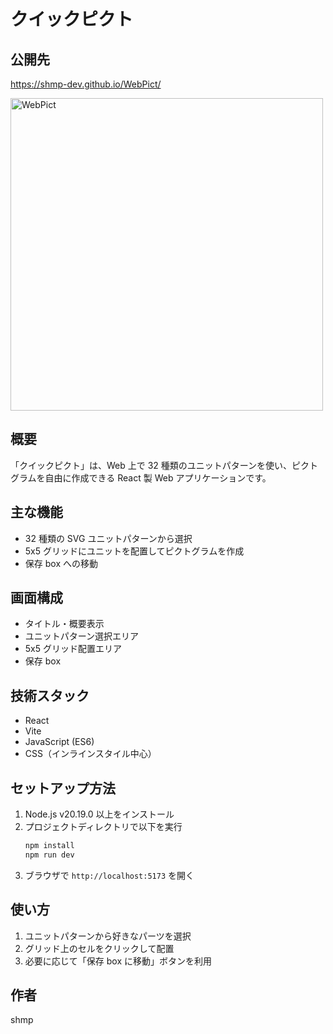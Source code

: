 # クイックピクト

## 公開先
https://shmp-dev.github.io/WebPict/  
  
<img width="500" alt="WebPict" src="https://github.com/user-attachments/assets/6acdb439-1560-4dde-a99c-21f24f06c03c" />



## 概要

「クイックピクト」は、Web 上で 32 種類のユニットパターンを使い、ピクトグラムを自由に作成できる React 製 Web アプリケーションです。

## 主な機能

- 32 種類の SVG ユニットパターンから選択
- 5x5 グリッドにユニットを配置してピクトグラムを作成
- 保存 box への移動

## 画面構成

- タイトル・概要表示
- ユニットパターン選択エリア
- 5x5 グリッド配置エリア
- 保存 box

## 技術スタック

- React
- Vite
- JavaScript (ES6)
- CSS（インラインスタイル中心）

## セットアップ方法

1. Node.js v20.19.0 以上をインストール
2. プロジェクトディレクトリで以下を実行
   ```sh
   npm install
   npm run dev
   ```
3. ブラウザで `http://localhost:5173` を開く

## 使い方

1. ユニットパターンから好きなパーツを選択
2. グリッド上のセルをクリックして配置
3. 必要に応じて「保存 box に移動」ボタンを利用

## 作者

shmp
